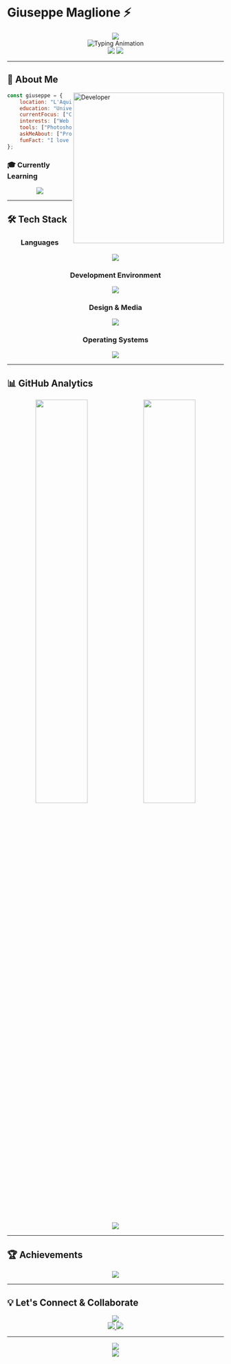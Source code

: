 # Giuseppe Maglione ⚡

<div align="center">
  <img src="https://capsule-render.vercel.app/api?type=waving&color=0:667eea,100:764ba2&height=200&section=header&text=Giuseppe%20Maglione&fontSize=50&fontColor=fff&animation=fadeIn&fontAlignY=35" />
</div>

<div align="center">
  <img src="https://readme-typing-svg.herokuapp.com?font=Fira+Code&size=28&duration=4000&pause=1000&color=667EEA&center=true&vCenter=true&width=600&lines=Computer+Science+Student+%F0%9F%92%BB;Creative+Problem+Solver+%F0%9F%A7%A9;Always+Building+Something+%E2%9A%99%EF%B8%8F" alt="Typing Animation" />
</div>

<div align="center">
  <img src="https://komarev.com/ghpvc/?username=peppe1604&color=667eea&style=for-the-badge&label=PROFILE+VIEWS" />
  <img src="https://img.shields.io/github/followers/peppe1604?label=FOLLOWERS&style=for-the-badge&color=764ba2&labelColor=667eea" />
</div>

---

## 🎯 About Me

<img align="right" alt="Developer" width="350" src="https://user-images.githubusercontent.com/74038190/212749447-bfb7e725-6987-49d9-ae85-2015e3e7cc41.gif">

```javascript
const giuseppe = {
    location: "L'Aquila, Italy 🇮🇹",
    education: "Università dell'Aquila",
    currentFocus: ["C Programming", "Java Development"],
    interests: ["Web Development", "Game Development", "UI/UX Design"],
    tools: ["Photoshop", "VS Code", "Git"],
    askMeAbout: ["Programming", "Problem Solving", "Design"],
    funFact: "I love turning ideas into visual experiences! 🎨"
};
```

### 🎓 Currently Learning
<div align="center">
  <img src="https://skillicons.dev/icons?i=c,java&theme=light" />
</div>

---

## 🛠️ Tech Stack

<div align="center">

### Languages
<img src="https://skillicons.dev/icons?i=c,cpp,java,php,html,css,js&theme=light&perline=7" />

### Development Environment  
<img src="https://skillicons.dev/icons?i=vscode,eclipse,git,bash&theme=light&perline=4" />

### Design & Media
<img src="https://skillicons.dev/icons?i=ps,ae&theme=light&perline=2" />

### Operating Systems
<img src="https://skillicons.dev/icons?i=linux,ubuntu&theme=light&perline=2" />

</div>

---

## 📊 GitHub Analytics

<div align="center">
  <img width="49%" src="https://github-readme-stats.vercel.app/api?username=peppe1604&show_icons=true&theme=tokyonight&hide_border=true&bg_color=0D1117&title_color=667eea&icon_color=764ba2&text_color=c9d1d9" />
  <img width="49%" src="https://github-readme-stats.vercel.app/api/top-langs/?username=peppe1604&layout=compact&theme=tokyonight&hide_border=true&bg_color=0D1117&title_color=667eea&text_color=c9d1d9" />
</div>

<div align="center">
  <img src="https://github-readme-activity-graph.vercel.app/graph?username=peppe1604&bg_color=0d1117&color=667eea&line=764ba2&point=c9d1d9&area=true&hide_border=true" />
</div>

---

## 🏆 Achievements

<div align="center">
  <img src="https://github-profile-trophy.vercel.app/?username=peppe1604&theme=discord&no-frame=true&margin-w=15&margin-h=15&column=4" />
</div>

---

## 💡 Let's Connect & Collaborate

<div align="center">
  <img src="https://readme-typing-svg.herokuapp.com?font=Fira+Code&size=20&duration=3000&pause=1000&color=667EEA&center=true&width=500&lines=Always+open+to+new+opportunities!;Let's+build+something+amazing+together!" />
</div>

<div align="center">
  <a href="mailto:giuseppemaglione1604@gmail.com">
    <img src="https://img.shields.io/badge/Gmail-EA4335?style=for-the-badge&logo=gmail&logoColor=white" />
  </a>
  <a href="https://github.com/peppe1604">
    <img src="https://img.shields.io/badge/GitHub-181717?style=for-the-badge&logo=github&logoColor=white" />
  </a>
</div>

---

<div align="center">
  <img src="https://capsule-render.vercel.app/api?type=waving&color=0:667eea,100:764ba2&height=120&section=footer" />
</div>

<div align="center">
  <img src="https://readme-typing-svg.herokuapp.com?font=Fira+Code&size=16&duration=3000&pause=2000&color=667EEA&center=true&width=400&lines=Thanks+for+visiting!+%E2%AD%90;Happy+coding!+%F0%9F%9A%80" />
</div>
